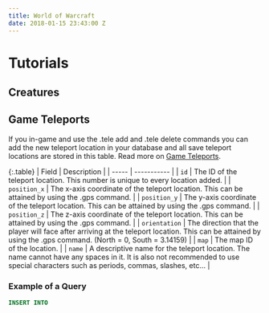 ```yaml
---
title: World of Warcraft
date: 2018-01-15 23:43:00 Z
---
```


# Tutorials
## Creatures
## Game Teleports

If you in-game and use the .tele add and .tele delete commands you can add the new teleport location in your database and all save teleport locations are stored in this table. Read more on [Game Teleports](https://trinitycore.atlassian.net/wiki/spaces/tc/pages/2130150/game\+tele).

{:.table}
| Field | Description |
| ----- | ----------- |
| `id` | The ID of the teleport location. This number is unique to every location added. |
| `position_x` | The x-axis coordinate of the teleport location. This can be attained by using the .gps command. |
| `position_y` | The y-axis coordinate of the teleport location. This can be attained by using the .gps command. |
| `position_z` | The z-axis coordinate of the teleport location. This can be attained by using the .gps command. |
| `orientation` | The direction that the player will face after arriving at the teleport location. This can be attained by using the .gps command. (North = 0, South = 3.14159) |
| `map` | The map ID of the location. |
| `name` | A descriptive name for the teleport location. The name cannot have any spaces in it. It is also not recommended to use special characters such as periods, commas, slashes, etc... |

### Example of a Query
```sql
INSERT INTO
```